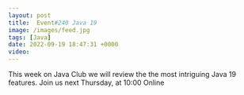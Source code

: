 ```yaml
---
layout: post
title:  Event#240 Java 19
image: /images/feed.jpg
tags: [Java]
date: 2022-09-19 18:47:31 +0000
video: 
---
```


This week on Java Club we will review the the most intriguing Java 19 features.
Join us next Thursday, at 10:00 Online
